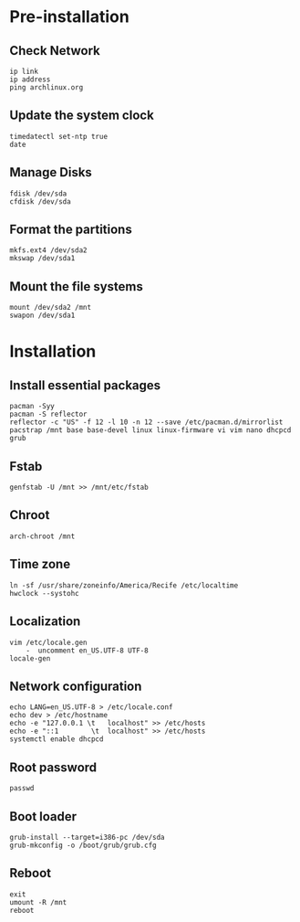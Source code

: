 # Pre-installation
## Check Network
```
ip link
ip address 
ping archlinux.org
```

## Update the system clock
```
timedatectl set-ntp true
date
```

## Manage Disks
```
fdisk /dev/sda
cfdisk /dev/sda
```

## Format the partitions
```
mkfs.ext4 /dev/sda2
mkswap /dev/sda1
```

## Mount the file systems
```
mount /dev/sda2 /mnt
swapon /dev/sda1
```

# Installation
## Install essential packages
```
pacman -Syy
pacman -S reflector
reflector -c "US" -f 12 -l 10 -n 12 --save /etc/pacman.d/mirrorlist
pacstrap /mnt base base-devel linux linux-firmware vi vim nano dhcpcd grub
```

## Fstab
```
genfstab -U /mnt >> /mnt/etc/fstab
```

## Chroot
```
arch-chroot /mnt
```

## Time zone
```
ln -sf /usr/share/zoneinfo/America/Recife /etc/localtime
hwclock --systohc
```

## Localization
```
vim /etc/locale.gen
    -  uncomment en_US.UTF-8 UTF-8
locale-gen
```

## Network configuration
```
echo LANG=en_US.UTF-8 > /etc/locale.conf
echo dev > /etc/hostname
echo -e "127.0.0.1 \t   localhost" >> /etc/hosts
echo -e "::1        \t  localhost" >> /etc/hosts
systemctl enable dhcpcd
```

## Root password
```
passwd
```

## Boot loader
```
grub-install --target=i386-pc /dev/sda
grub-mkconfig -o /boot/grub/grub.cfg
```

## Reboot
```
exit
umount -R /mnt
reboot
```
